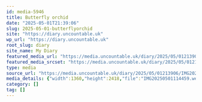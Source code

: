 ```yaml
---
id: media-5946
title: Butterfly orchid
date: "2025-05-01T21:39:06"
slug: 2025-05-01-butterflyorchid
site: "https://diary.uncountable.uk"
wp_url: "https://diary.uncountable.uk"
root_slug: diary
site_name: My Diary
featured_media_url: "https://media.uncountable.uk/diary/2025/05/01213906/IMG20250501114459.webp"
featured_media_srcset: "https://media.uncountable.uk/diary/2025/05/01213906/IMG20250501114459-169x300.webp 169w, https://media.uncountable.uk/diary/2025/05/01213906/IMG20250501114459-576x1024.webp 576w, https://media.uncountable.uk/diary/2025/05/01213906/IMG20250501114459-150x150.webp 150w, https://media.uncountable.uk/diary/2025/05/01213906/IMG20250501114459-360x640.webp 360w, https://media.uncountable.uk/diary/2025/05/01213906/IMG20250501114459.webp 1360w"
type: media
source_url: "https://media.uncountable.uk/diary/2025/05/01213906/IMG20250501114459.webp"
media_details: {"width":1360,"height":2418,"file":"IMG20250501114459.webp","filesize":191412,"sizes":{"medium":{"file":"IMG20250501114459-169x300.webp","width":169,"height":300,"filesize":27402,"mime_type":"image/webp","source_url":"https://media.uncountable.uk/diary/2025/05/01213906/IMG20250501114459-169x300.webp"},"large":{"file":"IMG20250501114459-576x1024.webp","width":576,"height":1024,"filesize":125822,"mime_type":"image/webp","source_url":"https://media.uncountable.uk/diary/2025/05/01213906/IMG20250501114459-576x1024.webp"},"thumbnail":{"file":"IMG20250501114459-150x150.webp","width":150,"height":150,"filesize":16158,"mime_type":"image/webp","source_url":"https://media.uncountable.uk/diary/2025/05/01213906/IMG20250501114459-150x150.webp"},"mobwidth":{"file":"IMG20250501114459-360x640.webp","width":360,"height":640,"filesize":71600,"mime_type":"image/webp","source_url":"https://media.uncountable.uk/diary/2025/05/01213906/IMG20250501114459-360x640.webp"},"full":{"file":"IMG20250501114459.webp","width":1360,"height":2418,"mime_type":"image/webp","source_url":"https://media.uncountable.uk/diary/2025/05/01213906/IMG20250501114459.webp"}},"image_meta":{"aperture":"0","credit":"","camera":"","caption":"","created_timestamp":"0","copyright":"","focal_length":"0","iso":"0","shutter_speed":"0","title":"","orientation":"0","keywords":[]}}
category: []
tag: []
---
```


